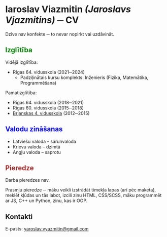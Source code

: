 # Iaroslav Viazmitin _(Jaroslavs Vjazmitins)_ ─ CV
Dzīve nav konfekte ─ to nevar nopirkt vai uzdāvināt.

<h2 style="color: green">Izglītība</h2>

Vidējā izglītība:
* Rīgas 64. vidusskola (2021─2024)
  * Padziļinātais kursu komplekts: Inženieris (Fizika, Matemātika, Programmēšana)

Pamatizglītība:
* Rīgas 64. vidusskola (2018─2021)
* Rīgas 60. vidusskola (2015─2018)
* [Brjanskas 4. vidusskola](https://maps.app.goo.gl/CsmrvsSwkqrVYupUA) (2012─2015)

<h2 style="color: blue">Valodu zināšanas</h2>

* Latviešu valoda – sarunvaloda
* Krievu valoda – dzimtā
* Angļu valoda – saprotu

<h2 style="color: brown">Pieredze</h2>

Darba pieredzes nav.

Prasmju pieredze ─ māku veikli izstrādāt tīmekļa lapas (arī pēc maketa), meklēt kļūdas un tās labot, izcili zinu HTML, CSS/SCSS, māku programmēt ar JS, C++ un Python, zinu, kas ir OOP.

<h2>Kontakti</h2>

E-pasts: [yaroslav.vyazmitin@gmail.com](mailto:yaroslavvyazmitin@gmail.com)